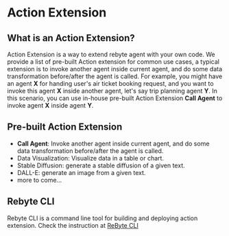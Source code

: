 # Action Extension

## What is an Action Extension?
Action Extension is a way to extend rebyte agent with your own code. We provide a list of pre-built Action extension for common use cases, a typical extension is to invoke another agent inside current agent, and do some data transformation before/after the agent is called. For example, you might have an agent **X** for handing user's air ticket booking request, and you want to invoke this agent **X** inside another agent, let's say trip planning agent **Y**. In this scenario, you can use in-house pre-built Action Extension **Call Agent** to invoke agent **X** inside agent **Y**.

## Pre-built Action Extension

* **Call Agent**: Invoke another agent inside current agent, and do some data transformation before/after the agent is called.
* Data Visualization: Visualize data in a table or chart.
* Stable Diffusion: generate a stable diffusion of a given text.
* DALL-E: generate an image from a given text.
* more to come...

## Rebyte CLI

Rebyte CLI is a command line tool for building and deploying action extension.
Check the instruction at [ReByte CLI](https://github.com/ReByteAI/rebyte-cli)

